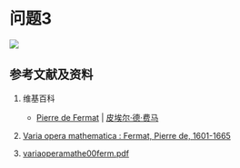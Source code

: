 # 问题3

![](/images/函数和极限/费马的《平面与立体轨迹引论》中典型的推演实验/问题3/1a1.jpg)

## 参考文献及资料

1. 维基百科
	- [Pierre de Fermat](https://en.wikipedia.org/wiki/Pierre_de_Fermat) | [皮埃尔·德·费马](https://zh.wikipedia.org/wiki/%E7%9A%AE%E5%9F%83%E7%88%BE%C2%B7%E5%BE%B7%C2%B7%E8%B2%BB%E9%A6%AC) 

2. [Varia opera mathematica : Fermat, Pierre de, 1601-1665](https://archive.org/details/variaoperamathe00ferm/page/202/mode/2up) 
3. [variaoperamathe00ferm.pdf](https://dn790006.ca.archive.org/0/items/variaoperamathe00ferm/variaoperamathe00ferm.pdf) 



